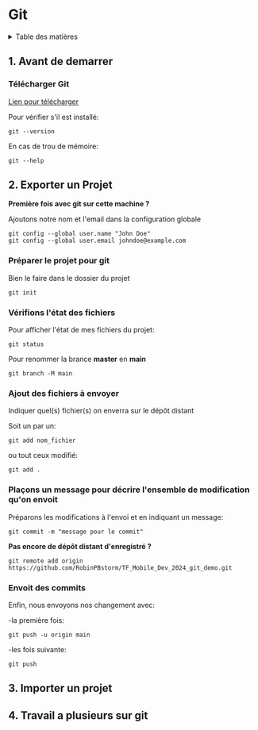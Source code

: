 # Git
 
<details>
  <summary>Table des matières</summary>
  <ol>
    <li>
     <a href="#demarrage">Avant de demarrer</a>
    </li>
    <li>
     <a href="#exporter">Exporter un Projet</a>
    </li>
    <li>
      <a href="#importer">Importer un projet</a>
    </li>
    <li>
      <a href="#equipe">Travail a plusieurs sur git</a>
    </li>
  </ol>
</details>

 ## 1. Avant de demarrer

### Télécharger Git

[Lien pour télécharger](https://git-scm.com/downloads)

Pour vérifier s'il est installé:

```
git --version
```

En cas de trou de mémoire:

```
git --help
```

 ## 2. Exporter un Projet

**Première fois avec git sur cette machine ?**

Ajoutons notre nom et l'email dans la configuration globale
```
git config --global user.name "John Doe"
git config --global user.email johndoe@example.com
```

### Préparer le projet pour git

Bien le faire dans le dossier du projet

```
git init
```

### Vérifions l'état des fichiers
Pour afficher l'état de mes fichiers du projet:

```
git status
```

Pour renommer la brance **master** en **main**

```
git branch -M main
```
### Ajout des fichiers à envoyer

Indiquer quel(s) fichier(s) on enverra sur le dépôt distant

Soit un par un:
```
git add nom_fichier
```

ou tout ceux modifié:
```
git add .
```

### Plaçons un message pour décrire l'ensemble de modification qu'on envoit 

Préparons les modifications à l'envoi et en indiquant un message:
```
git commit -m "message pour le commit"
```

**Pas encore de dépôt distant d'enregistré ?**
```
git remote add origin https://github.com/RobinPBstorm/TF_Mobile_Dev_2024_git_demo.git
```

### Envoit des commits

Enfin, nous envoyons nos changement avec:

-la première fois:
```
git push -u origin main
```
-les fois suivante:
```
git push
```

 ## 3. Importer un projet



 ## 4. Travail a plusieurs sur git


